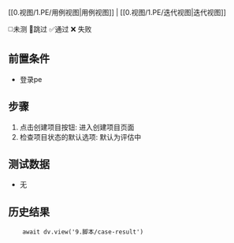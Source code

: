 [[0.视图/1.PE/用例视图|用例视图]] | [[0.视图/1.PE/迭代视图|迭代视图]]

 ◻️未测    🚫跳过     ✅通过    ❌ 失败
## 前置条件

- 登录pe

## 步骤

1. 点击创建项目按钮: 进入创建项目页面
2. 检查项目状态的默认选项: 默认为评估中

## 测试数据

- 无

## 历史结果

```dataviewjs
    await dv.view('9.脚本/case-result')
```
